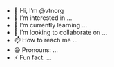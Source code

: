 - 👋 Hi, I’m @vtnorg
- 👀 I’m interested in ...
- 🌱 I’m currently learning ...
- 💞️ I’m looking to collaborate on ...
- 📫 How to reach me ...
- 😄 Pronouns: ...
- ⚡ Fun fact: ...

<!---
vtnorg/vtnorg is a ✨ special ✨ repository because its `README.md` (this file) appears on your GitHub profile.
You can click the Preview link to take a look at your changes.
--->
